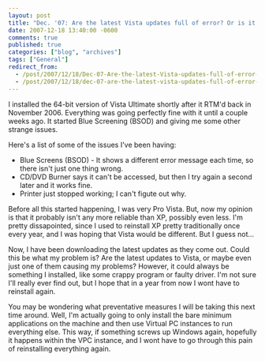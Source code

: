 ```yaml
---
layout: post
title: "Dec. '07: Are the latest Vista updates full of error? Or is it just me?"
date: 2007-12-18 13:40:00 -0600
comments: true
published: true
categories: ["blog", "archives"]
tags: ["General"]
redirect_from: 
  - /post/2007/12/18/Dec-07-Are-the-latest-Vista-updates-full-of-error-Or-is-it-just-me
  - /post/2007/12/18/dec-07-are-the-latest-vista-updates-full-of-error-or-is-it-just-me
---
```

<!-- more -->
<p>I installed the 64-bit version of Vista Ultimate shortly after it RTM'd back in November 2006. Everything was going perfectly fine with it until a couple weeks ago. It started Blue Screening (BSOD) and giving me some&nbsp;other strange issues.</p>
<p>Here's a list of some of the issues I've been having:</p>
<ul>
<li>Blue Screens (BSOD) - It shows a different error message each time, so there isn't just one thing wrong.</li>
<li>CD/DVD Burner says it can't be accessed, but then I try again a second later and it works fine.</li>
<li>Printer just stopped working;&nbsp;I can't figute out why.</li>
</ul>
<p>Before all this started happening, I was very Pro Vista. But, now my opinion is that it probably isn't any more reliable than XP, possibly even less. I'm pretty dissapointed, since I used to reinstall XP pretty traditionally once every year, and I was hoping that Vista would be different. But I guess not...</p>
<p>Now, I have been downloading the latest updates as they come out. Could this be what my problem is? Are the latest updates to Vista, or maybe even just one of them causing my problems? However, it could always be something I installed, like some crappy program or faulty driver. I'm not sure I'll really ever find out, but I hope that in a year from now I wont have to reinstall again.</p>
<p>You may be wondering what preventative measures I will be taking this next time around. Well, I'm actually going to only install the bare minimum applications on the machine and then use Virtual PC instances to run everything else. This way, if something screws up Windows again, hopefully it happens within the VPC instance, and I wont have to go through this pain of reinstalling everything again.</p>
